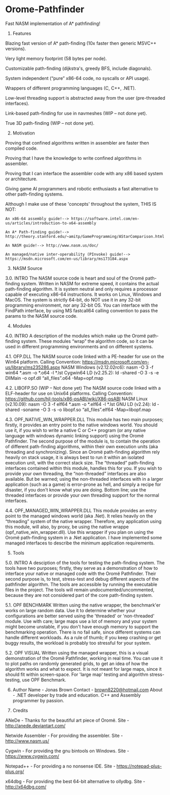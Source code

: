 # Orome-Pathfinder
Fast NASM implementation of A* pathfinding!

1. Features
 
  Blazing fast version of A* path-finding (10x faster then generic MSVC++ versions).
  
  Very light memory footprint (58 bytes per node).
  
  Customizable path-finding (dijkstra's, greedy BFS, include diagonals).
  
  System independent (“pure” x86-64 code, no syscalls or API usage).
  
  Wrappers of different programming languages (C, C++, .NET).
  
  Low-level threading support is abstracted away from the user (pre-threaded interfaces).
  
  Link-based path-finding for use in navmeshes (WIP – not done yet).
  
  True 3D path-finding  (WIP – not done yet).

2. Motivation
 
  Proving that confined algorithms written in assembler are faster then compiled code.

  Proving that I have the knowledge to write confined algorithms in assembler.

  Proving that I can interface the assembler code with any x86 based system or architecture.

  Giving game AI programmers and robotic enthusiasts a fast alternative to other path-finding systems.

  Although I make use of these 'concepts' throughout the system, THIS IS NOT:

    An x86-64 assembly guide!--> https://software.intel.com/en-us/articles/introduction-to-x64-assembly

    An A* Path-finding guide!--> http://theory.stanford.edu/~amitp/GameProgramming/AStarComparison.html

    An NASM guide!--> http://www.nasm.us/doc/

    An managed/native inter-operability (PInvoke) guide!--> https://msdn.microsoft.com/en-us/library/ms173184.aspx

3. NASM Source
 
 3.0. INTRO
  The NASM source code is heart and soul of the Oromë path-finding system. Written in NASM for extreme speed, it contains the actual   path-finding algorithm. It is system neutral and only requires a processor capable of executing x86-64 instructions. It works on Linux, Windows and MacOS. The system is strictly 64-bit, do NOT use it in any 32-bit programming environment, nor any 32-bit OS. You can interface with the FindPath interface, by using MS fastcall64 calling convention to pass the params to the NASM source code.

4. Modules
 
 4.0. INTRO
  A description of the modules which make up the Oromë path-finding system. These modules “wrap” the algorithm code, so it can be used in different programming environments and on different systems.

 4.1. OFP.DLL
 The  NASM source code linked with a PE-header for use on the Win64 platform.
 Calling Convention: https://msdn.microsoft.com/en-us/library/ms235286.aspx 
 NASM Windows (v2.12.02rc6): nasm -O 3 -f win64 *.asm -o *.o64 -l *.lst 
 Cygwin64 LD (v2.25.2): ld -shared -O 3 -s -e DllMain -o opf.dll “all_files”.o64 -Map=opf.map

 4.2. LIBOFP.SO
 (WIP – Not done yet) The NASM source code linked with a ELF-header for use on Unix64 platforms. 
 Calling Convention: https://github.com/hjl-tools/x86-psABI/wiki/X86-psABI
 NASM Linux (v2.10.09): nasm -O 3 -f elf64 *.asm -o *.elf64 -l *.lst
 GNU LD (v2.24): ld -shared -soname -O 3 -s -o libopf.so “all_files”.elf64 -Map=libopf.map

 4.3. OPF_NATIVE_WIN_WRAPPER.DLL 
  This module has two main purposes; firstly, it provides an entry point to the native windows world. You should use it, if you wish to write a native C or C++ program (or any native language with windows dynamic linking support) using the Oromë Pathfinder. The second purpose of the module is, to contain the operation of different path-finding algorithms, within their own execution units (aka threading and synchronizing). Since an Oromë path-finding algorithm rely heavily on stack usage, it is always best to run it within an isolated execution unit, with the correct stack size. The “threaded” path-finding interfaces contained within this module, handles this for you. If you wish to provide your own threading, the “non-threaded” interfaces are also available. But be warned; using the non-threaded interfaces with in a larger application (such as a game) is error-prone as hell, and simply a recipe for disaster, if you don't know what you are doing. Bottom line; use the threaded interfaces or provide your own threading support for the normal interfaces.

 4.4. OPF_MANAGED_WIN_WRAPPER.DLL 
  This module provides an entry point to the managed windows world (aka .Net). It relies heavily on the “threading” system of  the native wrapper. Therefore, any application using this module, will also, by proxy, be using the native wrappe (opf_native_win_wrapper.dll). Use this wrapper if you plan on using the Oromë path-finding system in a .Net application. I have implemented some managed interfaces to describe the minimum application requirements. 
  

5. Tools
 
 5.0. INTRO
  A desciption of the tools for testing the path-finding system. The tools have two purposes; firstly, they serve as a demonstration of how to interface your native or managed code with the Oromë Pathfinder. Their second purpose is, to test, stress-test and debug different aspects of the pathfinder algorithm. The tools are accessible by running the executable files in the project. The tools will remain undocumented/uncommented, because they are not considered part of the core path-finding system.

 5.1. OPF BENCHMARK
  Written using the native wrapper, the benchmark'er works on large random data. Use it to determine whether your configurations are better served using the 'threaded' or 'non-threaded' module. Use with care; large maps use a lot of memory and your system might become unstable, if you don't have enough memory to support the benchmarking operation. There is no fail safe, since different systems can handle different workloads. As a rule of thumb; if you keep crashing or get buggy results, the workload is probably too stressful for your system.

 5.2. OPF VISUAL
  Written using the managed wrapper, this is a visual demonstration of the Oromë Pathfinder, working in real time. You can use it to plot paths on randomly generated grids, to get an idea of how the algorithm works and what to expect. It is not meant for large maps, since it should fit within screen-space. For 'large map' testing and algorithm stress-testing, use OPF Benchmark.

6. Author
  Name - Jonas Brown
  Contact - brown8220@hotmail.com
  About - .NET developer by trade and education. C++ and Assembly programmer by passion. 

7. Credits
 
 ANeDe - Thanks for the beautiful art piece of Oromë.
  Site - http://anede.deviantart.com/

 Netwide Assembler - For providing the assembler.
  Site - http://www.nasm.us/

 Cygwin - For providing the gnu bintools on Windows.
  Site - https://www.cygwin.com/

 Notepad++ - For providing a no nonsense IDE.
  Site -  https://notepad-plus-plus.org/

 x64dbg - For providing the best 64-bit alternative to ollydbg.
  Site - http://x64dbg.com/
